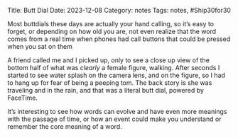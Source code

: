 Title: Butt Dial
Date: 2023-12-08
Category: notes
Tags: notes, #Ship30for30


Most buttdials these days are actually your hand calling, so it’s easy to forget, or depending on how old you are, not even realize that the word comes from a real time when phones had call buttons that could be pressed when you sat on them

A friend called me and I picked up, only to see a close up view of the bottom half of what was *clearly* a female figure, walking. After seconds I started to see water splash on the camera lens, and on the figure, so I had to hang up for fear of being a peeping tom. The back story is she was traveling and in the rain, and that was a literal butt dial, powered by FaceTime.

It’s interesting to see how words  can evolve and have even more meanings with the passage of time, or how an event could make you understand or remember the core meaning of a word.